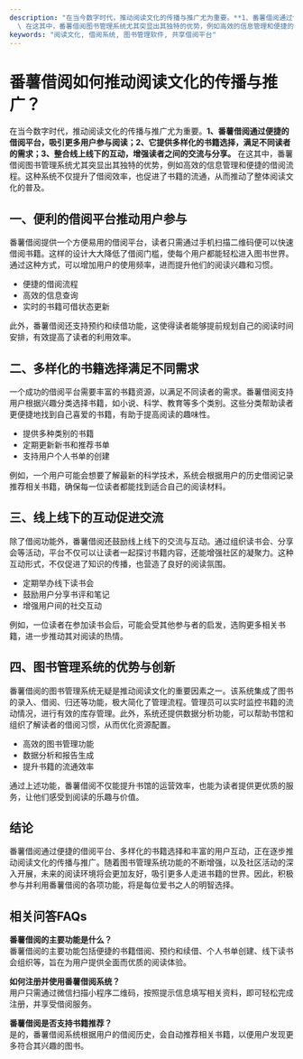 ```yaml
---
description: "在当今数字时代，推动阅读文化的传播与推广尤为重要。**1、番薯借阅通过便捷的借阅平台，吸引更多用户参与阅读；2、它提供多样化的书籍选择，满足不同读者的需求；3、整合线上线下的互动，增强读者之间的交流与分享。**\
  \ 在这其中，番薯借阅图书管理系统尤其突显出其独特的优势，例如高效的信息管理和便捷的借阅流程。这种系统不仅提升了借阅效率，也促进了书籍的流通，从而推动了整体阅读文化的普及。"
keywords: "阅读文化, 借阅系统, 图书管理软件, 共享借阅平台"
---
```

# 番薯借阅如何推动阅读文化的传播与推广？

在当今数字时代，推动阅读文化的传播与推广尤为重要。**1、番薯借阅通过便捷的借阅平台，吸引更多用户参与阅读；2、它提供多样化的书籍选择，满足不同读者的需求；3、整合线上线下的互动，增强读者之间的交流与分享。** 在这其中，番薯借阅图书管理系统尤其突显出其独特的优势，例如高效的信息管理和便捷的借阅流程。这种系统不仅提升了借阅效率，也促进了书籍的流通，从而推动了整体阅读文化的普及。

## 一、便利的借阅平台推动用户参与

番薯借阅提供一个方便易用的借阅平台，读者只需通过手机扫描二维码便可以快速借阅书籍。这样的设计大大降低了借阅门槛，使每个用户都能轻松进入图书世界。通过这种方式，可以增加用户的使用频率，进而提升他们的阅读兴趣和习惯。

- 便捷的借阅流程
- 高效的信息查询
- 实时的书籍可借状态更新

此外，番薯借阅还支持预约和续借功能，这使得读者能够提前规划自己的阅读时间安排，有效提高了读者的利用效率。

## 二、多样化的书籍选择满足不同需求

一个成功的借阅平台需要丰富的书籍资源，以满足不同读者的需求。番薯借阅支持用户根据兴趣分类选择书籍，如小说、科学、教育等多个类别。这些分类帮助读者更便捷地找到自己喜爱的书籍，有助于提高阅读的趣味性。

- 提供多种类别的书籍
- 定期更新新书和推荐书单
- 支持用户个人书单的创建

例如，一个用户可能会想要了解最新的科学技术，系统会根据用户的历史借阅记录推荐相关书籍，确保每一位读者都能找到适合自己的阅读材料。

## 三、线上线下的互动促进交流

除了借阅功能外，番薯借阅还鼓励线上线下的交流与互动。通过组织读书会、分享会等活动，平台不仅可以让读者一起探讨书籍内容，还能增强社区的凝聚力。这种互动形式，不仅促进了知识的传播，也营造了良好的阅读氛围。

- 定期举办线下读书会
- 鼓励用户分享书评和笔记
- 增强用户间的社交互动

例如，一位读者在参加读书会后，可能会受其他参与者的启发，选购更多相关书籍，进一步推动其对阅读的热情。

## 四、图书管理系统的优势与创新

番薯借阅的图书管理系统无疑是推动阅读文化的重要因素之一。该系统集成了图书的录入、借阅、归还等功能，极大简化了管理流程。管理员可以实时监控书籍的流动情况，进行有效的库存管理。此外，系统还提供数据分析功能，可以帮助书馆和组织了解读者的借阅习惯，从而优化资源配置。

- 高效的图书管理功能
- 数据分析和报告生成
- 提升书籍的流通效率

通过上述功能，番薯借阅不仅能提升书馆的运营效率，也能为读者提供更优质的服务，让他们感受到阅读的乐趣与价值。

## 结论

番薯借阅通过便捷的借阅平台、多样化的书籍选择和丰富的用户互动，正在逐步推动阅读文化的传播与推广。随着图书管理系统功能的不断增强，以及社区活动的深入开展，未来的阅读环境将会更加友好，吸引更多人走进书籍的世界。因此，积极参与并利用番薯借阅的各项功能，将是每位爱书之人的明智选择。

## 相关问答FAQs

**番薯借阅的主要功能是什么？**  
番薯借阅的主要功能包括便捷的书籍借阅、预约和续借、个人书单创建、线下读书会组织等，旨在为用户提供全面而优质的阅读体验。

**如何注册并使用番薯借阅系统？**  
用户只需通过微信扫描小程序二维码，按照提示信息填写相关资料，即可轻松完成注册，并享受借阅服务。

**番薯借阅是否支持书籍推荐？**  
是的，番薯借阅系统根据用户的借阅历史，会自动推荐相关书籍，以便用户发现更多符合其兴趣的图书。
